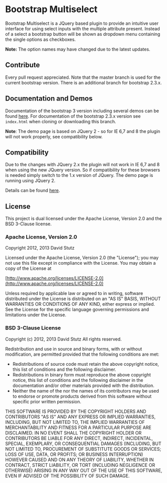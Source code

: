 # Bootstrap Multiselect

Bootstrap Multiselect is a JQuery based plugin to provide an intuitive user interface for using select inputs with the multiple attribute present. Instead of a select a bootstrap button will be shown as dropdown menu containing the single options as checkboxes.

**Note:** The option names may have changed due to the latest updates.

## Contribute

Every pull request appreciated. Note that the master branch is used for the current bootstrap version. There is an additional branch for bootstrap 2.3.x.

## Documentation and Demos

Documentation of the bootstrap 3 version including several demos can be found [here](http://davidstutz.github.com/bootstrap-multiselect/). For documentation of the bootstrap 2.3.x version see `index.html` when cloning or downloading this branch.

**Note**: The demo page is based on JQuery 2 - so for IE 6,7 and 8 the plugin will not work properly, see compatibility below.

## Compatibility

Due to the changes with JQuery 2.x the plugin will not work in IE 6,7 and 8 when using the new JQuery version. So if compatibility for these browsers is needed simply switch to the 1.x version of JQuery. The demo page is running using JQuery 2.

Details can be found [here](http://blog.jquery.com/2013/04/18/jquery-2-0-released/).

## License

This project is dual licensed under the Apache License, Version 2.0 and the BSD 3-Clause license.

### Apache License, Version 2.0

Copyright 2012, 2013 David Stutz

Licensed under the Apache License, Version 2.0 (the "License"); you may not use this file except in compliance with the License. You may obtain a copy of the License at

[http://www.apache.org/licenses/LICENSE-2.0](http://www.apache.org/licenses/LICENSE-2.0)

Unless required by applicable law or agreed to in writing, software distributed under the License is distributed on an "AS IS" BASIS, WITHOUT WARRANTIES OR CONDITIONS OF ANY KIND, either express or implied. See the License for the specific language governing permissions and limitations under the License.

### BSD 3-Clause License

Copyright (c) 2012, 2013 David Stutz
All rights reserved.

Redistribution and use in source and binary forms, with or without modification, are permitted provided that the following conditions are met:

* Redistributions of source code must retain the above copyright notice, this list of conditions and the following disclaimer.
* Redistributions in binary form must reproduce the above copyright notice, this list of conditions and the following disclaimer in the documentation and/or other materials provided with the distribution.
* Neither the name of the <ORGANIZATION> nor the names of its contributors may be used to endorse or promote products derived from this software without specific prior written permission.

THIS SOFTWARE IS PROVIDED BY THE COPYRIGHT HOLDERS AND CONTRIBUTORS "AS IS" AND ANY EXPRESS OR IMPLIED WARRANTIES, INCLUDING, BUT NOT LIMITED TO, THE IMPLIED WARRANTIES OF MERCHANTABILITY AND FITNESS FOR A PARTICULAR PURPOSE ARE DISCLAIMED. IN NO EVENT SHALL THE COPYRIGHT HOLDER OR CONTRIBUTORS BE LIABLE FOR ANY DIRECT, INDIRECT, INCIDENTAL, SPECIAL, EXEMPLARY, OR CONSEQUENTIAL DAMAGES (INCLUDING, BUT NOT LIMITED TO, PROCUREMENT OF SUBSTITUTE GOODS OR SERVICES; LOSS OF USE, DATA, OR PROFITS; OR BUSINESS INTERRUPTION) HOWEVER CAUSED AND ON ANY THEORY OF LIABILITY, WHETHER IN CONTRACT, STRICT LIABILITY, OR TORT (INCLUDING NEGLIGENCE OR OTHERWISE) ARISING IN ANY WAY OUT OF THE USE OF THIS SOFTWARE, EVEN IF ADVISED OF THE POSSIBILITY OF SUCH DAMAGE.